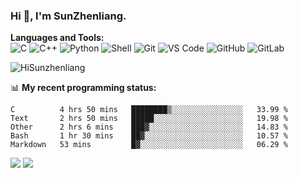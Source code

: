
### Hi 👋, I'm SunZhenliang.



**Languages and Tools:**  
![C](https://img.shields.io/badge/-00599C?style=flat-square&logo=c&logoColor=white)
![C++](https://img.shields.io/badge/-C++-00599C?style=flat-square&logo=c%2B%2B&logoColor=white)
![Python](https://img.shields.io/badge/-Python-8fcfd1?style=flat-square&logo=Python)
![Shell](https://img.shields.io/badge/-Shell-blasck?style=flat-square&logo=Shell)
![Git](https://img.shields.io/badge/-Git-black?style=flat-square&logo=git)
![VS Code](https://img.shields.io/badge/-VS%20Code-007ACC?style=flat-square&logo=visual-studio-code)
![GitHub](https://img.shields.io/badge/-GitHub-181717?style=flat-square&logo=github)
![GitLab](https://img.shields.io/badge/-GitLab-FCA121?style=flat-square&logo=gitlab)

<img   src="https://github-readme-stats.vercel.app/api?username=HiSunzhenliang&count_private=true&show_icons=true" alt="HiSunzhenliang" />

📊 **My recent programming status:**
<!--START_SECTION:waka-->
```text
C          4 hrs 50 mins   ████████▒░░░░░░░░░░░░░░░░   33.99 % 
Text       2 hrs 50 mins   █████░░░░░░░░░░░░░░░░░░░░   19.98 % 
Other      2 hrs 6 mins    ███▓░░░░░░░░░░░░░░░░░░░░░   14.83 % 
Bash       1 hr 30 mins    ██▓░░░░░░░░░░░░░░░░░░░░░░   10.57 % 
Markdown   53 mins         █▓░░░░░░░░░░░░░░░░░░░░░░░   06.29 % 
```
<!--END_SECTION:waka-->
[![](https://img.shields.io/ubuntu/v/ubuntu-wallpapers)](https://kubuntu.org/)
![](https://visitor-badge.glitch.me/badge?page_id=HiSunzhenliang.readme)

